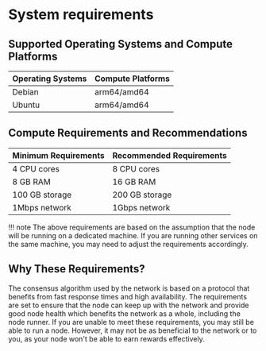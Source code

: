 # System requirements

## Supported Operating Systems and Compute Platforms

| Operating Systems | Compute Platforms |
|-------------------|-------------------|
| Debian            | arm64/amd64       |
| Ubuntu            | arm64/amd64       |

## Compute Requirements and Recommendations

| Minimum Requirements | Recommended Requirements |
|----------------------|--------------------------|
| 4 CPU cores          | 8 CPU cores              |
| 8 GB RAM             | 16 GB RAM                |
| 100 GB storage       | 200 GB storage           |
| 1Mbps network        | 1Gbps network            |

!!! note
    The above requirements are based on the assumption that the node will be running on a dedicated machine.
    If you are running other services on the same machine, you may need to adjust the requirements accordingly.

## Why These Requirements?

The consensus algorithm used by the network is based on a protocol
that benefits from fast response times and high availability.
The requirements are set to ensure that the node can keep up with the network and provide good node health which
benefits the network as a whole, including the node runner.
If you are unable to meet these requirements, you may still be able to run a node.
However, it may not be as beneficial to the network or to you,
as your node won't be able to earn rewards effectively.
